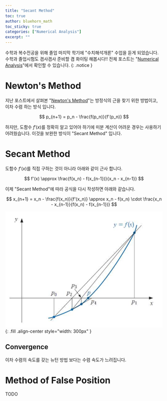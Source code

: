 ```yaml
---
title: "Secant Method"
toc: true
author: bluehorn_math
toc_sticky: true
categories: ["Numerical Analysis"]
excerpt: ""
---
```


수학과 복수전공을 위해 졸업 마지막 학기에 "수치해석개론" 수업을 듣게 되었습니다. 수학과 졸업시험도 겸사겸사 준비할 겸 화이팅 해봅시다!! 전체 포스트는 "[Numerical Analysis](/categories/numerical-analysis)"에서 확인할 수 있습니다.
{: .notice }

# Newton's Method

지난 포스트에서 살펴본 "[Newton's Method](/2025/03/17/newton-method/)"는 방정식의 근을 찾기 위한 방법이고, 이차 수렴 하는 방식 입니다.

$$
p_{n+1} = p_n - \frac{f(p_n)}{f'(p_n)}
$$

하지만, 도함수 $f'(x)$를 정확히 알고 있어야 하기에 미분 계산이 어려운 경우는 사용하기 어려웠습니다. 이것을 보완한 방식이 "Secant Method" 입니다.

# Secant Method

도함수 $f'(x)$를 직접 구하는 것이 아니라 아래와 같이 근사 합니다.

$$
f'(x) \approx \frac{f(x_n) - f(x_{n-1})}{x_n - x_{n-1}}
$$

이제 "Secant Method"에 따라 공식을 다시 작성하면 아래와 같습니다.

$$
x_{n+1} = x_n - \frac{f(x_n)}{f'(x_n)} \approx x_n - f(x_n) \cdot \frac{x_n - x_{n-1}}{f(x_n) - f(x_{n-1})}
$$

![](/images/mathematics/numerical-analysis/secant-method.png){: .fill .align-center style="width: 300px" }

## Convergence

이차 수렴의 속도를 갖는 뉴턴 방법 보다는 수렴 속도가 느려집니다.

# Method of False Position

TODO
